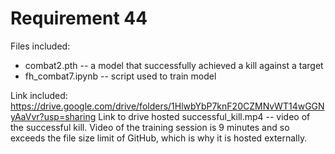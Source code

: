 # Requirement 44

Files included:
- combat2.pth -- a model that successfully achieved a kill against a target
- fh_combat7.ipynb -- script used to train model

Link included:
https://drive.google.com/drive/folders/1HlwbYbP7knF20CZMNvWT14wGGNyAaVvr?usp=sharing
Link to drive hosted successful_kill.mp4 -- video of the successful kill.
Video of the training session is 9 minutes and so exceeds the file size limit of GitHub, which is why it is hosted externally.
